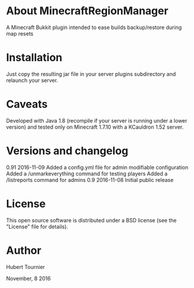 # About MinecraftRegionManager
A Minecraft Bukkit plugin intended to ease builds backup/restore during map resets

Installation
============
Just copy the resulting jar file in your server plugins subdirectory and relaunch your server.

Caveats
=======
Developed with Java 1.8 (recompile if your server is running under a lower version) and tested only on Minecraft 1.7.10 with a KCauldron 1.52 server.

Versions and changelog
======================
  
  0.91  2016-11-09  Added a config.yml file for admin modifiable configuration
                    Added a /unmarkeverything command for testing players
                    Added a /listreports command for admins
  0.9   2016-11-08  Initial public release

License
=======
This open source software is distributed under a BSD license (see the "License" file for details).

Author
======
Hubert Tournier

November, 8 2016
